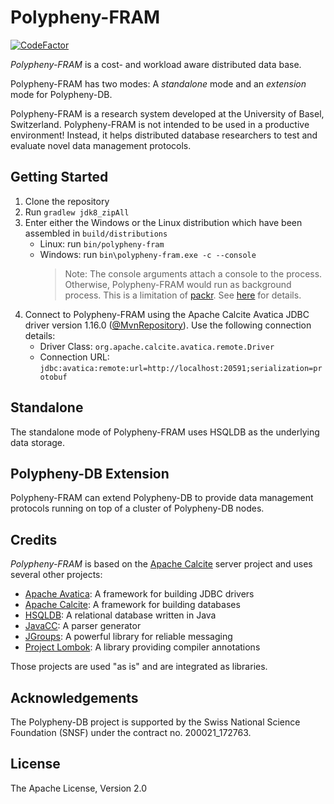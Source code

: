 # Polypheny-FRAM #

[![CodeFactor](https://www.codefactor.io/repository/github/polypheny/polypheny-fram/badge/master)](https://www.codefactor.io/repository/github/polypheny/polypheny-fram/overview/master)

_Polypheny-FRAM_ is a cost- and workload aware distributed data base. 

Polypheny-FRAM has two modes: A _standalone_ mode and an _extension_ mode for Polypheny-DB. 

Polypheny-FRAM is a research system developed at the University of Basel, Switzerland. 
Polypheny-FRAM is not intended to be used in a productive environment! Instead, it helps distributed database researchers to test and evaluate novel data management protocols.


## Getting Started ##
 1) Clone the repository
 2) Run `gradlew jdk8_zipAll`
 3) Enter either the Windows or the Linux distribution which have been assembled in `build/distributions` 
    - Linux:   run `bin/polypheny-fram`
    - Windows: run `bin\polypheny-fram.exe -c --console`
       > Note: The console arguments attach a console to the process. Otherwise, Polypheny-FRAM would run as background process. This is a limitation of [packr](https://github.com/libgdx/packr). See [here](https://github.com/libgdx/packr#executable-command-line-interface) for details.
 4) Connect to Polypheny-FRAM using the Apache Calcite Avatica JDBC driver version 1.16.0 ([@MvnRepository](https://mvnrepository.com/artifact/org.apache.calcite.avatica/avatica-core/1.16.0)). Use the following connection details:
    - Driver Class:   `org.apache.calcite.avatica.remote.Driver`
    - Connection URL: `jdbc:avatica:remote:url=http://localhost:20591;serialization=protobuf`


## Standalone ##
The standalone mode of Polypheny-FRAM uses HSQLDB as the underlying data storage.


## Polypheny-DB Extension ##
Polypheny-FRAM can extend Polypheny-DB to provide data management protocols running on top of a cluster of Polypheny-DB nodes.


## Credits ##
_Polypheny-FRAM_ is based on the [Apache Calcite](https://calcite.apache.org/) server project and uses several other projects:

* [Apache Avatica](https://calcite.apache.org/avatica/): A framework for building JDBC drivers
* [Apache Calcite](https://calcite.apache.org/): A framework for building databases
* [HSQLDB](http://hsqldb.org/): A relational database written in Java
* [JavaCC](https://javacc.org/): A parser generator
* [JGroups](http://www.jgroups.org/): A powerful library for reliable messaging
* [Project Lombok](https://projectlombok.org/): A library providing compiler annotations

Those projects are used "as is" and are integrated as libraries. 


## Acknowledgements ##
The Polypheny-DB project is supported by the Swiss National Science Foundation (SNSF) under the contract no. 200021_172763.


## License ##
The Apache License, Version 2.0

